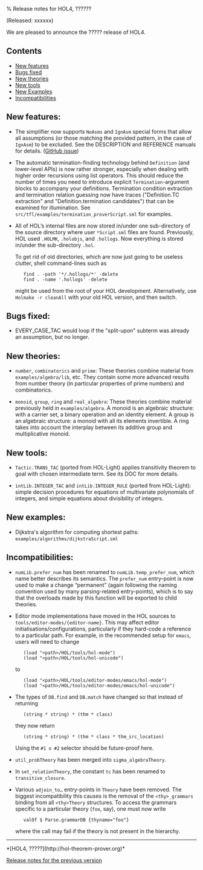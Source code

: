 % Release notes for HOL4, ??????

<!-- search and replace ?????? strings corresponding to release name -->
<!-- indent code within bulleted lists to column 11 -->

(Released: xxxxxx)

We are pleased to announce the ????? release of HOL4.

Contents
--------

-   [New features](#new-features)
-   [Bugs fixed](#bugs-fixed)
-   [New theories](#new-theories)
-   [New tools](#new-tools)
-   [New Examples](#new-examples)
-   [Incompatibilities](#incompatibilities)

New features:
-------------

-   The simplifier now supports `NoAsms` and `IgnAsm` special forms that allow all assumptions (or those matching the provided pattern, in the case of `IgnAsm`) to be excluded.
    See the DESCRIPTION and REFERENCE manuals for details.
    ([GitHub issue](https://github.com/HOL-Theorem-Prover/HOL/issues/1220))

-   The automatic termination-finding technology behind `Definition`
    (and lower-level APIs) is now rather stronger, especially when
    dealing with higher order recursions using list operators.  This
    should reduce the number of times you need to introduce explicit
    `Termination`-argument blocks to accompany your
    definitions. Termination condition extraction and termination
    relation guessing now have traces ("Definition.TC extraction" and
    "Definition.termination candidates") that can be examined for illumination.
    See `src/tfl/examples/termination_proverScript.sml` for examples.

-   All of HOL’s internal files are now stored in/under one sub-directory of the source directory where user `*Script.sml` files are found.
    Previously, HOL used `.HOLMK`, `.holobjs`, and `.hollogs`.
    Now everything is stored in/under the sub-directory `.hol`.

    To get rid of old directories, which are now just going to be useless clutter, shell command-lines such as

           find . -path '*/.hollogs/*' -delete
           find . -name '.hollogs' -delete

    might be used from the root of your HOL development.
    Alternatively, use `Holmake -r cleanAll` with your old HOL version, and then switch.


Bugs fixed:
-----------

- EVERY_CASE_TAC would loop if the "split-upon" subterm was already an assumption, but no longer.


New theories:
-------------

- `number`, `combinatorics` and `prime`: These theories combine material
   from `examples/algebra/lib`, etc.
   They contain some more advanced results from number theory (in particular properties of prime numbers) and combinatorics.

- `monoid`, `group`, `ring` and `real_algebra`: These theories combine
   material previously held in `examples/algebra`.
   A monoid is an algebraic structure: with a carrier set, a binary operation and an identity element.
   A group is an algebraic structure: a monoid with all its elements invertible.
   A ring takes into account the interplay between its additive group and multiplicative monoid.

New tools:
----------

- `Tactic.TRANS_TAC` (ported from HOL-Light) applies transitivity theorem to goal
  with chosen intermediate term. See its DOC for more details.

- `intLib.INTEGER_TAC` and `intLib.INTEGER_RULE` (ported from HOL-Light): simple
  decision procedures for equations of multivariate polynomials of integers, and
  simple equations about divisibility of integers.

New examples:
-------------

- Dijkstra's algorithm for computing shortest paths: `examples/algorithms/dijkstraScript.sml`

Incompatibilities:
------------------

-   `numLib.prefer_num` has been renamed to `numLib.temp_prefer_num`, which name better describes its semantics.
    The `prefer_num` entry-point is now used to make a change “permanent” (again following the naming convention used by many parsing-related entry-points), which is to say that the overloads made by this function will be exported to child theories.

-   Editor mode implementations have moved in the HOL sources to `tools/editor-modes/{editor-name}`.
    This may affect editor initialisations/configurations, particularly if they hard-code a reference to a particular path.
    For example, in the recommended setup for `emacs`, users will need to change

           (load "<path>/HOL/tools/hol-mode")
           (load "<path>/HOL/tools/hol-unicode")

    to

           (load "<path>/HOL/tools/editor-modes/emacs/hol-mode")
           (load "<path>/HOL/tools/editor-modes/emacs/hol-unicode")

-   The types of `DB.find` and `DB.match` have changed so that instead of returning

           (string * string) * (thm * class)

    they now return

           (string * string) * (thm * class * thm_src_location)

    Using the `#1 o #2` selector should be future-proof here.

-   `util_probTheory` has been merged into `sigma_algebraTheory`.

-   In `set_relationTheory`, the constant `tc` has been renamed to `transitive_closure`.

-   Various `adjoin_to…` entry-points in `Theory` have been removed.
    The biggest incompatibility this causes is the removal of the `<thy>_grammars` binding from all `<thy>Theory` structures.
    To access the grammars specific to a particular theory (`foo`, say), one must now write

           valOf $ Parse.grammarDB {thyname="foo"}

    where the call may fail if the theory is not present in the hierarchy.

* * * * *

<div class="footer">
*[HOL4, ?????](http://hol-theorem-prover.org)*

[Release notes for the previous version](trindemossen-1.release.html)

</div>
